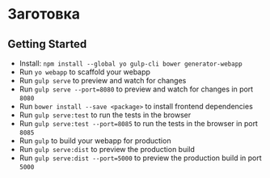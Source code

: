 # Заготовка
## Getting Started

- Install: `npm install --global yo gulp-cli bower generator-webapp`
- Run `yo webapp` to scaffold your webapp
- Run `gulp serve` to preview and watch for changes
- Run `gulp serve --port=8080` to preview and watch for changes in port `8080`
- Run `bower install --save <package>` to install frontend dependencies
- Run `gulp serve:test` to run the tests in the browser
- Run `gulp serve:test --port=8085` to run the tests in the browser in port `8085`
- Run `gulp` to build your webapp for production
- Run `gulp serve:dist` to preview the production build
- Run `gulp serve:dist --port=5000` to preview the production build in port `5000`